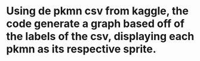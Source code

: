 # Using de pkmn csv from kaggle, the code generate a graph based off of the labels of the csv, displaying each pkmn as its respective sprite.
